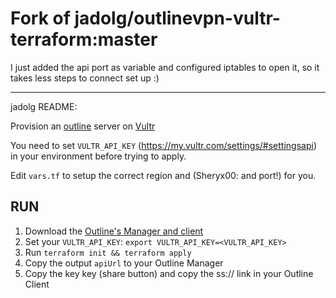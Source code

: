 # Fork of jadolg/outlinevpn-vultr-terraform:master

I just added the api port as variable and configured iptables to open it, so it
takes less steps to connect set up :)

--------
jadolg README:

Provision an [outline](https://getoutline.org/) server on [Vultr](https://www.vultr.com/)

You need to set `VULTR_API_KEY` (https://my.vultr.com/settings/#settingsapi) in your environment before trying to apply.

Edit `vars.tf` to setup the correct region and (Sheryx00: and port!) for you.


## RUN
1. Download the [Outline's Manager and client](https://getoutline.org/es/)
2. Set your `VULTR_API_KEY`: `export VULTR_API_KEY=<VULTR_API_KEY>`
3. Run `terraform init && terraform apply`
4. Copy the output `apiUrl` to your Outline Manager
5. Copy the key key (share button) and copy the ss:// link in your Outline Client